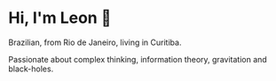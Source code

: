 # Hi, I'm Leon 🌿

Brazilian, from Rio de Janeiro, living in Curitiba.

Passionate about complex thinking, information theory, gravitation and black-holes.
